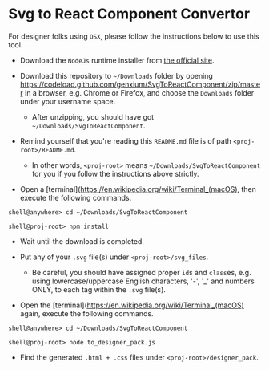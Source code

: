 Svg to React Component Convertor
==

For designer folks using `OSX`, please follow the instructions below to use this tool.

- Download the `NodeJs` runtime installer from [the official site](https://nodejs.org/en/).

- Download this repository to `~/Downloads` folder by opening https://codeload.github.com/genxium/SvgToReactComponent/zip/master in a browser, e.g. Chrome or Firefox, and choose the `Downloads` folder under your username space.
  - After unzipping, you should have got `~/Downloads/SvgToReactComponent`.


- Remind yourself that you're reading this `README.md` file is of path `<proj-root>/README.md`.
  - In other words, `<proj-root>` means `~/Downloads/SvgToReactComponent` for you if you follow the instructions above strictly.


- Open a [terminal](https://en.wikipedia.org/wiki/Terminal_(macOS), then execute the following commands.

```
shell@anywhere> cd ~/Downloads/SvgToReactComponent

shell@proj-root> npm install
```  

- Wait until the download is completed.

- Put any of your `.svg` file(s) under `<proj-root>/svg_files`.
  - Be careful, you should have assigned proper `id`s and `class`es, e.g. using lowercase/uppercase English characters, '-', '_' and numbers ONLY, to each tag within the `.svg` file(s).


- Open the [terminal](https://en.wikipedia.org/wiki/Terminal_(macOS) again, execute the following commands.

```
shell@anywhere> cd ~/Downloads/SvgToReactComponent

shell@proj-root> node to_designer_pack.js
```

- Find the generated `.html + .css` files under `<proj-root>/designer_pack`.
